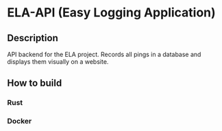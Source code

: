 # ELA-API (Easy Logging Application)

## Description
API backend for the ELA project. Records all pings in a database and displays them visually on a website.

## How to build
<!-- TODO -->
### Rust
<!-- TODO -->
### Docker
<!-- TODO -->
